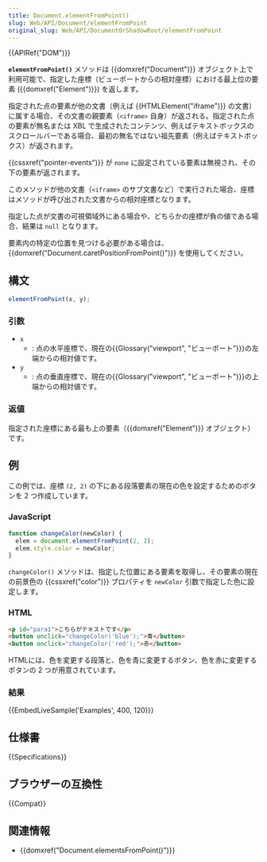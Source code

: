 ```yaml
---
title: Document.elementFromPoint()
slug: Web/API/Document/elementFromPoint
original_slug: Web/API/DocumentOrShadowRoot/elementFromPoint
---
```


{{APIRef("DOM")}}

**`elementFromPoint()`** メソッドは {{domxref("Document")}} オブジェクト上で利用可能で、指定した座標（ビューポートからの相対座標）における最上位の要素 ({{domxref("Element")}}) を返します。

指定された点の要素が他の文書（例えば {{HTMLElement("iframe")}} の文書）に属する場合、その文書の親要素（`<iframe>` 自身）が返される。指定された点の要素が無名または XBL で生成されたコンテンツ、例えばテキストボックスのスクロールバーである場合、最初の無名ではない祖先要素（例えばテキストボックス）が返されます。

{{cssxref("pointer-events")}} が `none` に設定されている要素は無視され、その下の要素が返されます。

このメソッドが他の文書（`<iframe>` のサブ文書など）で実行された場合、座標はメソッドが呼び出された文書からの相対座標となります。

指定した点が文書の可視領域外にある場合や、どちらかの座標が負の値である場合、結果は `null` となります。

要素内の特定の位置を見つける必要がある場合は、 {{domxref("Document.caretPositionFromPoint()")}} を使用してください。

## 構文

```js
elementFromPoint(x, y);
```

### 引数

- `x`
  - : 点の水平座標で、現在の{{Glossary("viewport", "ビューポート")}}の左端からの相対値です。
- `y`
  - : 点の垂直座標で、現在の{{Glossary("viewport", "ビューポート")}}の上端からの相対値です。

### 返値

指定された座標にある最も上の要素（{{domxref("Element")}} オブジェクト）です。

## 例

この例では、座標 `(2, 2)` の下にある段落要素の現在の色を設定するためのボタンを 2 つ作成しています。

### JavaScript

```js
function changeColor(newColor) {
  elem = document.elementFromPoint(2, 2);
  elem.style.color = newColor;
}
```

`changeColor()` メソッドは、指定した位置にある要素を取得し、その要素の現在の前景色の {{cssxref("color")}} プロパティを `newColor` 引数で指定した色に設定します。

### HTML

```html
<p id="para1">こちらがテキストです</p>
<button onclick="changeColor('blue');">青</button>
<button onclick="changeColor('red');">赤</button>
```

HTMLには、色を変更する段落と、色を青に変更するボタン、色を赤に変更するボタンの 2 つが用意されています。

### 結果

{{EmbedLiveSample('Examples', 400, 120)}}

## 仕様書

{{Specifications}}

## ブラウザーの互換性

{{Compat}}

## 関連情報

- {{domxref("Document.elementsFromPoint()")}}

